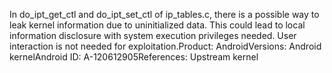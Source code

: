 In do_ipt_get_ctl and do_ipt_set_ctl of ip_tables.c, there is a possible way to leak kernel information due to uninitialized data. This could lead to local information disclosure with system execution privileges needed. User interaction is not needed for exploitation.Product: AndroidVersions: Android kernelAndroid ID: A-120612905References: Upstream kernel